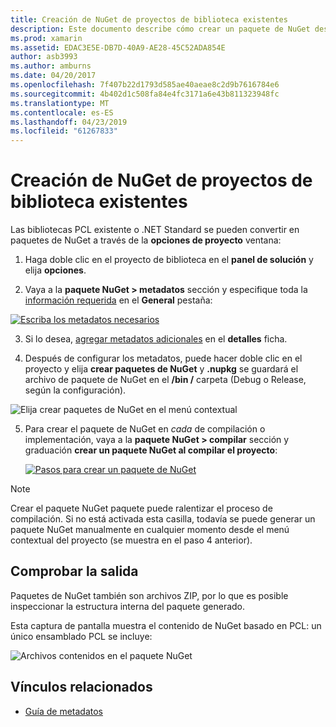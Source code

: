 ```yaml
---
title: Creación de NuGet de proyectos de biblioteca existentes
description: Este documento describe cómo crear un paquete de NuGet desde un proyecto de biblioteca existente, permitiendo que el código se puede compartir con otros desarrolladores.
ms.prod: xamarin
ms.assetid: EDAC3E5E-DB7D-40A9-AE28-45C52ADA854E
author: asb3993
ms.author: amburns
ms.date: 04/20/2017
ms.openlocfilehash: 7f407b22d1793d585ae40aeae8c2d9b7616784e6
ms.sourcegitcommit: 4b402d1c508fa84e4fc3171a6e43b811323948fc
ms.translationtype: MT
ms.contentlocale: es-ES
ms.lasthandoff: 04/23/2019
ms.locfileid: "61267833"
---
```

# <a name="creating-a-nuget-from-existing-library-projects"></a>Creación de NuGet de proyectos de biblioteca existentes

Las bibliotecas PCL existente o .NET Standard se pueden convertir en paquetes de NuGet a través de la **opciones de proyecto** ventana:

1. Haga doble clic en el proyecto de biblioteca en el **panel de solución** y elija **opciones**.

2. Vaya a la **paquete NuGet > metadatos** sección y especifique toda la [información requerida](~/cross-platform/app-fundamentals/nuget-multiplatform-libraries/metadata.md) en el **General** pestaña:

  [![](existing-library-images/existing-metadata-sml.png "Escriba los metadatos necesarios")](existing-library-images/existing-metadata.png#lightbox)

3. Si lo desea, [agregar metadatos adicionales](~/cross-platform/app-fundamentals/nuget-multiplatform-libraries/metadata.md) en el **detalles** ficha.

4. Después de configurar los metadatos, puede hacer doble clic en el proyecto y elija **crear paquetes de NuGet** y **.nupkg** se guardará el archivo de paquete de NuGet en el **/bin /** carpeta (Debug o Release, según la configuración).

  ![](existing-library-images/create-nuget-package.png "Elija crear paquetes de NuGet en el menú contextual")

5. Para crear el paquete de NuGet en _cada_ de compilación o implementación, vaya a la **paquete NuGet > compilar** sección y graduación **crear un paquete NuGet al compilar el proyecto**:

    [![](existing-library-images/existing-tickbox-sml.png "Pasos para crear un paquete de NuGet")](existing-library-images/existing-tickbox.png#lightbox)

> [!NOTE]
> Crear el paquete NuGet paquete puede ralentizar el proceso de compilación. Si no está activada esta casilla, todavía se puede generar un paquete NuGet manualmente en cualquier momento desde el menú contextual del proyecto (se muestra en el paso 4 anterior).

## <a name="verifying-the-output"></a>Comprobar la salida

Paquetes de NuGet también son archivos ZIP, por lo que es posible inspeccionar la estructura interna del paquete generado.

Esta captura de pantalla muestra el contenido de NuGet basado en PCL: un único ensamblado PCL se incluye:

![](existing-library-images/nuget-output.png "Archivos contenidos en el paquete NuGet")


## <a name="related-links"></a>Vínculos relacionados

- [Guía de metadatos](~/cross-platform/app-fundamentals/nuget-multiplatform-libraries/metadata.md)
